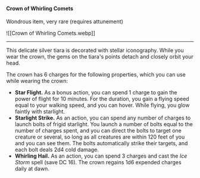 #### Crown of Whirling Comets

Wondrous item, very rare (requires attunement)

![[Crown of Whirling Comets.webp]]

---

This delicate silver tiara is decorated with stellar iconography. While you wear the crown, the gems on the tiara's points detach and closely orbit your head.

The crown has 6 charges for the following properties, which you can use while wearing the crown:

- **Star Flight.** As a bonus action, you can spend 1 charge to gain the power of flight for 10 minutes. For the duration, you gain a flying speed equal to your walking speed, and you can hover. While flying, you glow faintly with starlight.
- **Starlight Strike.** As an action, you can spend any number of charges to launch bolts of frigid starlight. You launch a number of bolts equal to the number of charges spent, and you can direct the bolts to target one creature or several, so long as all creatures are within 120 feet of you and you can see them. The bolts automatically strike their targets, and each bolt deals 2d4 cold damage.
- **Whirling Hail.** As an action, you can spend 3 charges and cast the *Ice Storm* spell (save DC 16).
  The crown regains 1d6 expended charges daily at dawn.